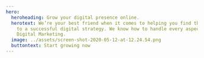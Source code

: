 ```yaml
---
hero:
  heroheading: Grow your digital presence online.
  herotext: We’re your best friend when it comes to helping you find the best path
    to a successful digital strategy. We know how to handle every aspect of your
    Digital Marketing.
  image: ../assets/screen-shot-2020-05-12-at-12.24.54.png
  buttontext: Start growing now
---
```

